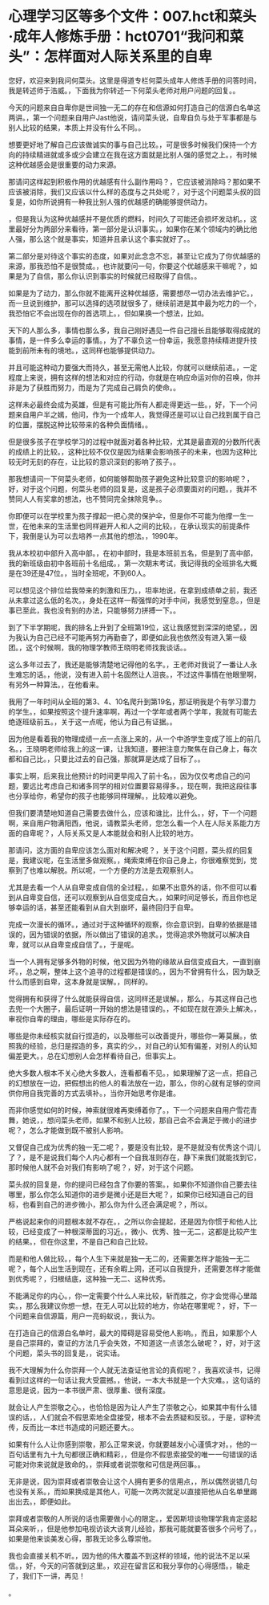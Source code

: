# 心理学习区等多个文件：007.hct和菜头·成年人修炼手册：hct0701“我问和菜头”：怎样面对人际关系里的自卑

您好，欢迎来到我问何菜头。这里是得道专栏何菜头成年人修炼手册的问答时间，我是转述师于浩威。，下面我为你转述一下何菜头老师对用户问题的回复。。

今天的问题来自自卑你是世间独一无二的存在和信源如何打造自己的信源白名单这两讲。，第一个问题来自用户Jast他说，请问菜头说，自卑自负与处于军事都是与别人比较的结果，本质上并没有什么不同。。

想要更好地了解自己应该做诚实的事与自己比较。，可是很多时候我们保持一个方向的持续精进就或多或少会建立在我在这方面就是比别人强的感觉之上。，有时候这种优越感会是很重要的动力来源。

那请问这样起到积极作用的优越感有什么副作用吗？，它应该被消除吗？那如果不应该被消除，我们又应该以什么样的态度与之共处呢？，对于这个问题菜头叔的回复是，如你所说拥有一种我比别人强的优越感的确能够提供动力。

，但是我认为这种优越感并不是优质的燃料，时间久了可能还会损坏发动机。，这里最好分为两部分来看待，第一部分是认识事实。，如果你在某个领域内的确比他人强，那么这个就是事实，知道并且承认这个事实就好了。。

第二部分是对待这个事实的态度，如果对此念念不忘，甚至让它成为了你优越感的来源，那我恐怕不是很赞成。，也许就要问一句，你要这个优越感来干嘛呢？，如果是为了自信，那么你认识到事实的时候就已经取得了自信。。

如果是为了动力，那么你就不能离开这种优越感，需要想尽一切办法去维护它。，而一旦说到维护，那可以选择的选项就很多了，继续前进是其中最为吃力的一个，我恐怕它不会出现在你的首选项上。，但如果换一个想法，比如。

天下的人那么多，事情也那么多，我自己刚好遇见一件自己擅长且能够取得成就的事情，是一件多么幸运的事情。，为了不辜负这一份幸运，我愿意持续精进提升技能到前所未有的境地。，这同样也能够提供动力。

并且可能这种动力要强大而持久，甚至无需他人比较，你就可以继续前进。，一定程度上来说，拥有这样的想法和对应的行动，你就是在响应命运对你的召唤，你并非是为了获胜而努力，而是为了完成自己肩负的使命。。

这样未必最终会成为英雄，但是有可能比所有人都走得更远一些。，好，下一个问题来自用户半之嫣，他问，作为一个成年人，我觉得还是可以让自己找到属于自己的位置，摆脱这种比较带来的各种负面情绪。。

但是很多孩子在学校学习的过程中就面对着各种比较，尤其是最直观的分数所代表的成绩上的比较。，这种比较不仅仅是因为结果会影响孩子的未来，也因为这种比较无时无刻的存在，让比较的意识深刻的影响了孩子。。

那我想请问一下何菜头老师，如何能够帮助孩子避免这种比较意识的影响呢？，好，对于这个问题，何菜头老师的回复是，这是孩子必须要面对的问题。，我并不赞同人人有奖拿的想法，也不赞同完全抹除竞争。。

你即便可以在学校里为孩子撑起一把心灵的保护伞，但是你不可能为他撑一生一世，在他未来的生活里也同样避开人和人之间的比较。，在承认现实的前提条件下，我倒是认为可以去培养一点其他的想法。，1990年。

我从本校初中部升入高中部。，在初中部时，我是本班前五名，但是到了高中部，我的新班级由初中各班前十名组成。，第一次期末考试，我记得我的全班排名大概是在39还是47位。，当时全班呢，不到60人。

可以想见这个排位给我带来的刺激和压力。，坦率地说，在拿到成绩单之前，我还从未拿过这么低的名次。，身处在这样一帮强悍的对手中间，我感觉到窒息。，但是事已至此，我也没有别的办法，只能够努力拼搏一下。。

到了下半学期呢，我的排名上升到了全班第19位，这让我感觉到深深的绝望。，因为我认为自己已经不可能再努力再勤奋了，即便如此我也依然没有进入第一级团。，这个时候啊，我的物理学教师王晓明老师找我谈话。。

这么多年过去了，我还是能够清楚地记得他的名字。，王老师对我说了一番让人永生难忘的话。，他说，没有进入前十名固然让人沮丧。，不过这件事情在他眼里啊，有另外一种算法。，在他看来。

我用了一年时间从全班的第3、4、10名爬升到第19名，那证明我是个有学习潜力的学生。，如果按照这个提升速率啊，再过一个学年或者两个学年，我就有可能去绝逐班级前五。，关于这一点呢，他认为自己有证据。。

因为他是看着我的物理成绩一点一点涨上来的，从一个中游学生变成了班上的前几名。，王晓明老师给我上的这一课，让我知道，要把注意力聚焦在自己身上，每次都和自己比。，只要比过去的自己强，那就算是达成了目标了。。

事实上啊，后来我比他预计的时间更早闯入了前十名。，因为仅仅考虑自己的问题，要远比考虑自己和诸多同学的相对位置要容易得多。，现在啊，我把这段往事也分享给你，希望你的孩子也能够同样理解。，比较难以避免。

但我们要清楚地知道自己需要去做什么，应该和谁比，比什么。，好，下一个问题啊，来自用户物满阳西，他说，请教菜头老师，您怎么看一个人在人际关系能力方面的自卑呢？，人际关系又是人本能就会和别人比较的地方。

那请问，这方面的自卑应该怎么面对和解决呢？，关于这个问题，菜头叔的回复是，我建议呢，在生活里多做观察。，绳索束缚在你自己身上，你很难察觉到，觉察到了也难以解脱。所以呢，一个方便的方法是去观察别人。

尤其是去看一个人从自卑变成自信的全过程。，如果不出意外的话，你不但可以看到从自卑变自信，还可以观察到从自信变成自大。，如果时间足够长，而且你也足够幸运的话，甚至还能看到从自大到崩坏，最终回归于自卑。

完成一次漫长的循环。，通过对于这种循环的观察，你会意识到，自卑的依据是错误的，因为错误的依据，所以做出了错误的追求。，觉得追求外物就可以解决自卑，就可以从自卑变成自信了。，于是呢。

当一个人拥有足够多外物的时候，他又因为外物的缘故从自信变成自大，一直到崩坏。，总之啊，整体上这个追寻的过程都是错误的。，因为不曾拥有什么，因为缺乏什么而感到自卑，这本身就是误解。，同样的。

觉得拥有和获得了什么就能获得自信，这同样还是误解。，那么，与其这样自己也去兜一个大圈子，最后证明一开始的想法是错误的。，不如现在就在源头上解决。，审视你自卑的理由，哪些是实际存在的。

哪些是你未经核实就自行捏造的，以及哪些可以改善提升，哪些你一筹莫展。，依照我的经验，总归是捏造的多，真实的少。，对自己的认知有偏差，对别人的认知偏差更大。，总在幻想别人会怎样看待自己，但事实上。

绝大多数人根本不关心绝大多数人，连看都看不见。，如果理解了这一点，把自己的幻想放在一边，把假想出的他人的看法放在一边，那么，你的心就有足够的空间供你用自我完善的方式去填补。，当你开始思考你是谁。

而非你感觉如何的时候，神索就很难再束缚着你了。，下一个问题来自用户雪花青舞，她说，，想问菜头老师，如果不和别人比较，那自己会不会满足于微小的进步呢？，怎么才能做到既不被别人影响。

又督促自己成为优秀的独一无二呢？，要是没有比较，是不是就没有优秀这个词儿了？，是不是说我们每个人内心都有一个自我准则存在，静下来我们就能找到它，那时候他人就不会对我们有影响了呢？，好，对于这个问题。

菜头叔的回复是，你的提问已经包含了你要的答案。，如果你不知道你自己要去往哪里，那么你怎么知道你的进步是微小还是巨大呢？，如果你已经知道自己的目标，也看到自己的进步微小，那么你为什么还会满足呢？，所以。

严格说起来你的问题根本就不存在。，之所以你会提起，还是因为你惯于和他人比较，已经变成了一种根深蒂固的习近。，微小、优秀、独一无二，这都是比较产生的结果。，但在你这里，不是自己和自己比较。

而是和他人做比较。，每个人生下来就是独一无二的，还需要怎样才能独一无二呢？，每个人出生活到现在，还有余暇上网，还可以自我提升，还需要怎样才能做到优秀呢？，归根结底，这种独一无二、这种优秀。

不能满足你的内心。，你一定需要个什么人来比较，斩而胜之，你才会觉得心里踏实。，那么我建议你想一想，在无人可以比较的地方，你站在哪里呢？，好，下一个问题来自信源篇，用户一亮蚂蚁说，，我认为。

在打造自己的信源白名单时，最大的障碍是容易受他人影响。，而且，如果那个人是自己崇拜的，查证的方法几乎会失效，不知道这一点该怎么破呢？，好，对于这个问题，菜头书的回复是，，说实话。

我不大理解为什么你崇拜一个人就无法查证他言论的真假呢？，我喜欢读书，记得看到过这样的一句话让我大受震撼。，他说，一本大书就是一个大灾难。，这句话的意思是说，因为一本书很严肃、很厚重、很有深度。

就会让人产生崇敬之心。，也恰恰是因为让人产生了崇敬之心，如果其中有什么错误的话，，人们就会不假思索地全盘接受，根本不会去质疑和反驳。，于是，谬种流传，反而比一本烂书造成的问题还要大。。

如果有什么人让你感到崇敬，那么正常来说，你就要越发小心谨慎才对。，他的一百句话里有九十九句都很正确和精彩，，但是你不假思索接受的唯一一句错误的话可能对你来说就是致命的。，崇拜或者说崇敬和可信是两回事。。

无非是说，因为崇拜或者崇敬会让这个人拥有更多的信用点，，所以偶然说错几句也没有关系。，而如果换成是其他人，可能一次两次就足以直接把他从白名单里踢出出去。，即便如此。

崇拜或者崇敬的人所说的话也需要做小心的限定。，爱因斯坦谈物理学我肯定竖起耳朵来听，，但是他参加电视访谈大谈育儿经验，那我可能就要答很多个问号了。，如果是他来谈美发心得，那我无论多么尊崇他。

我也会直接关机不听。，因为他的伟大覆盖不到这样的领域，他的说法不足以采信。，好，今天的问答就到这里。，欢迎在留言区和我分享你的心得感悟。，输走了，我们下一讲，再见！

。